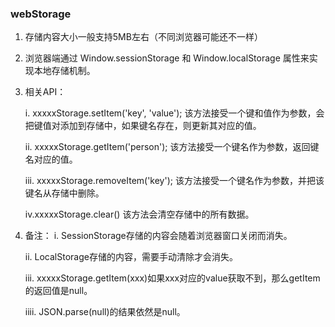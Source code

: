 ### webStorage

1. 存储内容大小一般支持5MB左右（不同浏览器可能还不一样）


2. 浏览器端通过 Window.sessionStorage 和 Window.localStorage 属性来实现本地存储机制。


3. 相关API：

    i. xxxxxStorage.setItem('key', 'value'); 该方法接受一个键和值作为参数，会把键值对添加到存储中，如果键名存在，则更新其对应的值。

    ii. xxxxxStorage.getItem('person');
    该方法接受一个键名作为参数，返回键名对应的值。

    iii. xxxxxStorage.removeItem('key');
    该方法接受一个键名作为参数，并把该键名从存储中删除。

    iv.xxxxxStorage.clear()
    该方法会清空存储中的所有数据。


4. 备注：
    i. SessionStorage存储的内容会随着浏览器窗口关闭而消失。

    ii. LocalStorage存储的内容，需要手动清除才会消失。

    iii. xxxxxStorage.getItem(xxx)如果xxx对应的value获取不到，那么getItem的返回值是null。

    iiii. JSON.parse(null)的结果依然是null。